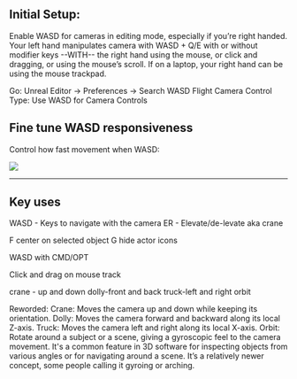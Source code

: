 ## Initial Setup:

Enable WASD for cameras in editing mode, especially if you’re right handed. Your left hand manipulates camera with WASD + Q/E with or without modifier keys --WITH-- the right hand using the mouse, or click and dragging, or using the mouse’s scroll. If on a laptop, your right hand can be using the mouse trackpad.

Go: Unreal Editor → Preferences → Search WASD
Flight Camera Control Type: Use WASD for Camera Controls


## Fine tune WASD responsiveness

Control how fast movement when WASD:

![](https://i.imgur.com/UT3iBWd.png)




---

## Key uses


WASD - Keys to navigate with the camera
ER - Elevate/de-levate aka crane

F center on selected object
G hide actor icons

WASD with CMD/OPT

Click and drag on mouse track

crane - up and down
dolly-front and back
truck-left and right
orbit

Reworded:
Crane: Moves the camera up and down while keeping its orientation.
Dolly: Moves the camera forward and backward along its local Z-axis.
Truck: Moves the camera left and right along its local X-axis.
Orbit: Rotate around a subject or a scene, giving a gyroscopic feel to the camera movement. It's a common feature in 3D software for inspecting objects from various angles or for navigating around a scene. It’s a relatively newer concept, some people calling it gyroing or arching.